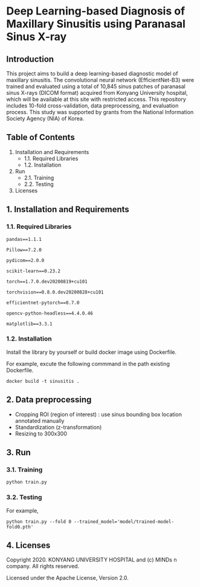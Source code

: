 # Deep Learning-based Diagnosis of Maxillary Sinusitis using Paranasal Sinus X-ray 

## Introduction
This project aims to build a deep learning-based diagnostic model of maxillary sinusitis. The convolutional neural network (EfficientNet-B3) were trained and evaluated using a total of 10,845 sinus patches of paranasal sinus X-rays (DICOM format) acquired from Konyang University hospital, which will be available at this site with restricted access. This repository includes 10-fold cross-validation, data preprocessing, and evaluation process. This study was supported by grants from the National Information Society Agency (NIA) of Korea.

## Table of Contents
1. Installation and Requirements
	- 1.1. Required Libraries
	- 1.2. Installation
2. Run
	- 2.1. Training
	- 2.2. Testing
3. Licenses

 
## 1. Installation and Requirements

### 1.1. Required Libraries
```
pandas==1.1.1

Pillow==7.2.0

pydicom==2.0.0

scikit-learn==0.23.2

torch==1.7.0.dev20200819+cu101

torchvision==0.8.0.dev20200828+cu101

efficientnet-pytorch==0.7.0

opencv-python-headless==4.4.0.46

matplotlib==3.3.1
```
### 1.2. Installation
Install the library by yourself or build docker image using Dockerfile.

For example, excute the following commmand in the path existing Dockerfile.
```
docker build -t sinusitis .
```
## 2. Data preprocessing
- Cropping ROI (region of interest) : use sinus bounding box location annotated manually
- Standardization (z-transformation)
- Resizing to 300x300

## 3. Run
### 3.1. Training
```
python train.py 
```
### 3.2. Testing
For example,
```
python train.py --fold 0 --trained_model='model/trained-model-fold0.pth' 
```
## 4. Licenses
Copyright 2020. KONYANG UNIVERSITY HOSPITAL and (c) MINDs n company. All rights reserved.

Licensed under the Apache License, Version 2.0.


